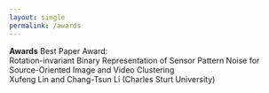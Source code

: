 ```yaml
---
layout: single
permalink: /awards
---
```

**Awards**
Best Paper Award:<br/>
Rotation-invariant Binary Representation of Sensor Pattern Noise for Source-Oriented Image and Video Clustering<br/>
Xufeng Lin and Chang-Tsun Li (Charles Sturt University)